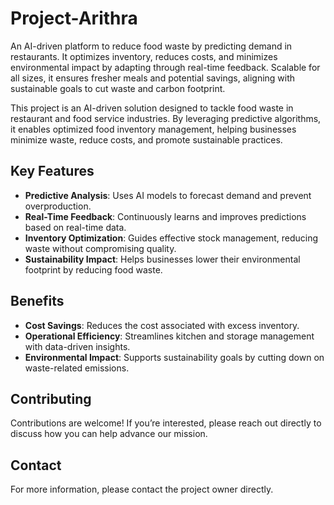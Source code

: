 # Project-Arithra
An AI-driven platform to reduce food waste by predicting demand in restaurants. It optimizes inventory, reduces costs, and minimizes environmental impact by adapting through real-time feedback. Scalable for all sizes, it ensures fresher meals and potential savings, aligning with sustainable goals to cut waste and carbon footprint.


This project is an AI-driven solution designed to tackle food waste in restaurant and food service industries. By leveraging predictive algorithms, it enables optimized food inventory management, helping businesses minimize waste, reduce costs, and promote sustainable practices.

## Key Features

- **Predictive Analysis**: Uses AI models to forecast demand and prevent overproduction.
- **Real-Time Feedback**: Continuously learns and improves predictions based on real-time data.
- **Inventory Optimization**: Guides effective stock management, reducing waste without compromising quality.
- **Sustainability Impact**: Helps businesses lower their environmental footprint by reducing food waste.

## Benefits

- **Cost Savings**: Reduces the cost associated with excess inventory.
- **Operational Efficiency**: Streamlines kitchen and storage management with data-driven insights.
- **Environmental Impact**: Supports sustainability goals by cutting down on waste-related emissions.


## Contributing

Contributions are welcome! If you’re interested, please reach out directly to discuss how you can help advance our mission.

## Contact

For more information, please contact the project owner directly.


